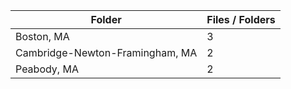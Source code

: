 | Folder                          |   Files / Folders |
|---------------------------------|-------------------|
| Boston, MA                      |                 3 |
| Cambridge-Newton-Framingham, MA |                 2 |
| Peabody, MA                     |                 2 |